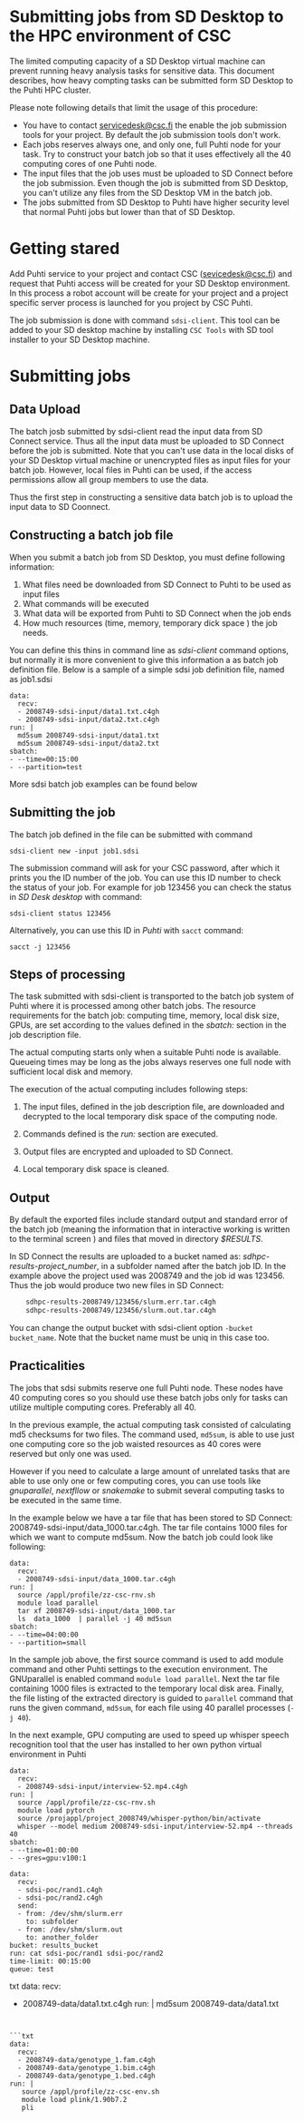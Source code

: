 # Submitting jobs from SD Desktop to the HPC environment of CSC

The limited computing capacity of a SD Desktop virtual machine can prevent running heavy analysis tasks
for sensitive data. This document describes, how heavy compting tasks can be submitted form SD Desktop
to the Puhti HPC cluster.

Please note following details that limit the usage of this procedure:
   * You have to contact servicedesk@csc.fi the enable the job submission tools for your project. By default the job submission tools don't work.
   * Each jobs reserves always one, and only one, full Puhti node for your task. Try to construct your batch job so that it uses effectively all the 40 computing cores of one Puhti node.
   * The input files that the job uses must be uploaded to SD Connect before the job submission. Even though the job is submitted from SD Desktop, you can't utilize any files from the SD Desktop VM in the batch job.
   * The jobs submitted from SD Desktop to Puhti have higher security level that normal Puhti jobs but lower than that of SD Desktop.  


# Getting stared 

Add Puhti service to your project and contact CSC (sevicedesk@csc.fi) and request that Puhti access will be created for your SD Desktop environment. In this process a robot account will be create for your project and a project specific server process is launched for you project by CSC Puhti.

The job submission is done with command `sdsi-client`. This tool can be added to your SD desktop machine by installing `CSC Tools` with SD tool installer to your SD Desktop machine.

# Submitting jobs

## Data Upload

The batch josb submitted by sdsi-client read the input data from SD Connect service. Thus all the input data must be uploaded to SD Connect before the job is submitted. Note that you can't use data in the local disks of your SD Desktop virtual machine or unencrypted files as input files for your batch job. However, local files in Puhti can be used, if the access permissions allow all group members to use the data.

Thus the first step in constructing a sensitive data batch job is to upload the input data to SD Coonnect.

## Constructing a batch job file

When you submit a batch job from SD Desktop, you must define following information:

1. What files need be downloaded from SD Connect to Puhti to be used as input files
2. What commands will be executed
3. What data will be exported from Puhti to SD Connect when the job ends
4. How much resources (time, memory, temporary dick space ) the job needs.

You can define this thins in command line as _sdsi-client_ command options, but normally
it is more convenient to give this information a as batch job definition file. 
Below is a sample of a simple sdsi job definition file, named as job1.sdsi

```text
data:
  recv:
  - 2008749-sdsi-input/data1.txt.c4gh
  - 2008749-sdsi-input/data2.txt.c4gh
run: |
  md5sum 2008749-sdsi-input/data1.txt
  md5sum 2008749-sdsi-input/data2.txt
sbatch:
- --time=00:15:00
- --partition=test
```

More sdsi batch job examples can be found below

## Submitting the job

The batch job defined in the file can be submitted with command 

```text  
sdsi-client new -input job1.sdsi
```
The submission command will ask for your CSC password, after which it prints you the ID number of the job.
You can use this ID number to check the status of your job. For example for job 123456 you can check the status
in *SD Desk desktop* with command:

```text
sdsi-client status 123456
```

Alternatively, you can use this ID in *Puhti* with `sacct` command:

```text
sacct -j 123456
```

## Steps of processing

The task submitted with sdsi-client is transported to the batch job system of Puhti 
where it is processed among other batch jobs. The resource requirements for the batch job: computing time, memory, local disk size, GPUs, are 
set according to the values defined in the _sbatch:_ section in the job description file.

The actual computing starts only when a suitable Puhti node is available. Queueing times may be long as 
the jobs always reserves one full node with sufficient local disk and memory.

The execution of the actual computing includes following steps:

   1. The input files, defined in the job description file, are downloaded and decrypted to the 
   local temporary disk space of the computing node.

   2. Commands defined is the _run:_ section are executed.

   3. Output files are encrypted and uploaded to SD Connect.

   4. Local temporary disk space is cleaned.


## Output

By default the exported files include standard output and standard error of the batch job (meaning the information
that in interactive working is written to the terminal screen ) and files that moved in directory _$RESULTS_.


In SD Connect the results are uploaded to a bucket named as: *sdhpc-results-*_project_number_, in a subfolder named after the 
batch job ID. In the example above the project used was 2008749 and the job id was 123456. Thus the job would produce two
new files in SD Connect:

```txt
    sdhpc-results-2008749/123456/slurm.err.tar.c4gh
    sdhpc-results-2008749/123456/slurm.out.tar.c4gh
```
 You can change the output bucket with sdsi-client option `-bucket bucket_name`. Note that the bucket 
 name must be uniq in this case too.


## Practicalities

The jobs that sdsi submits reserve one full Puhti node. These nodes have 40 computing cores 
so you should use these batch jobs only for tasks can utilize multiple computing cores. 
Preferably all 40.

In the previous example, the actual computing task consisted of calculating md5 
checksums for two files. The command used, `md5sum`, is able to use just one computing core so
the job waisted resources as 40 cores were reserved but only one was used.

However if you need to calculate a large amount of unrelated tasks that are able to use only one 
or few computing cores, you can use tools like _gnuparallel_, _nextfllow_ or _snakemake_ to submit several
computing tasks to be executed in the same time.

In the example below we have a tar file that has been stored to SD Connect: 2008749-sdsi-input/data_1000.tar.c4gh.
The tar file contains 1000 files for which we want to compute md5sum. Now the batch job could look like
following:


```text
data:
  recv:
  - 2008749-sdsi-input/data_1000.tar.c4gh
run: |
  source /appl/profile/zz-csc-rnv.sh
  module load parallel
  tar xf 2008749-sdsi-input/data_1000.tar
  ls  data_1000  | parallel -j 40 md5sun
sbatch:
- --time=04:00:00
- --partition=small
```

In the sample job above, the first source command is used to add 
module command and other Puhti settings to the execution environment.
The GNUparallel is enabled command `module load parallel`.
Next the tar file containing 1000 files is extracted to the temporary local disk area.
Finally, the file listing of the extracted directory is guided to `parallel` command that runs 
the given command, `md5sum`, for each file using 40 parallel processes (`-j 40`).


In the next example, GPU computing are used to speed up whisper speech recognition tool that
the user has installed to her own python virtual environment in Puhti

```text
data:
  recv:
  - 2008749-sdsi-input/interview-52.mp4.c4gh
run: |
  source /appl/profile/zz-csc-rnv.sh
  module load pytorch
  source /projappl/project_2008749/whisper-python/bin/activate
  whisper --model medium 2008749-sdsi-input/interview-52.mp4 --threads 40
sbatch:
- --time=01:00:00
- --gres=gpu:v100:1
```



```
data:
  recv:
  - sdsi-poc/rand1.c4gh
  - sdsi-poc/rand2.c4gh
  send:
  - from: /dev/shm/slurm.err
    to: subfolder
  - from: /dev/shm/slurm.out
    to: another_folder
bucket: results_bucket
run: cat sdsi-poc/rand1 sdsi-poc/rand2
time-limit: 00:15:00
queue: test
```






txt
data:
  recv:
  - 2008749-data/data1.txt.c4gh
run: |
  md5sum 2008749-data/data1.txt



```


```txt
data:
  recv:
  - 2008749-data/genotype_1.fam.c4gh
  - 2008749-data/genotype_1.bim.c4gh
  - 2008749-data/genotype_1.bed.c4gh
run: |
   source /appl/profile/zz-csc-env.sh
   module load plink/1.90b7.2
   pli
```
